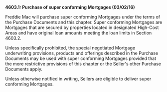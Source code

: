 **4603.1: Purchase of super conforming Mortgages (03/02/16)**

Freddie Mac will purchase super conforming Mortgages under the terms of
the Purchase Documents and this chapter. Super conforming Mortgages are
Mortgages that are secured by properties located in designated High-Cost
Areas and have original loan amounts meeting the loan limits in Section
4603.2.

Unless specifically prohibited, the special negotiated Mortgage
underwriting provisions, products and offerings described in the
Purchase Documents may be used with super conforming Mortgages provided
that the more restrictive provisions of this chapter or the Seller's
other Purchase Documents apply.

Unless otherwise notified in writing, Sellers are eligible to deliver
super conforming Mortgages.